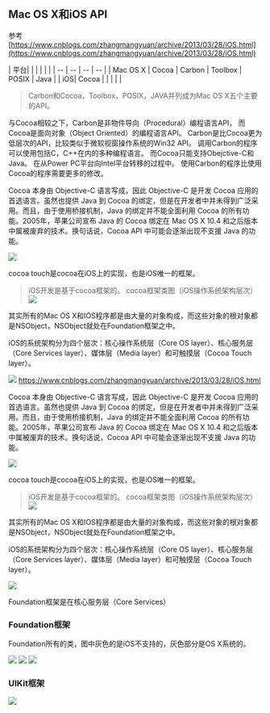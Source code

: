 
## Mac OS X和iOS API
参考[https://www.cnblogs.com/zhangmangyuan/archive/2013/03/28/iOS.html](https://www.cnblogs.com/zhangmangyuan/archive/2013/03/28/iOS.html)


| 平台| | | | | |
| -- | -- | -- | -- |
| Mac OS X | Cocoa | Carbon | Toolbox | POSIX | Java | 
| iOS| Cocoa | | | | |

> Carbon和Cocoa，Toolbox，POSIX，JAVA并列成为Mac OS X五个主要的API。

与Cocoa相较之下，Carbon是非物件导向（Procedural）编程语言API，
而Cocoa是面向对象（Object Oriented）的编程语言API。
Carbon是比Cocoa更为低层次的API，比较类似于微软视窗操作系统的Win32 API。
调用Carbon的程序可以使用包括C，C++在内的多种编程语言。
而Cocoa只能支持Obejctive-C和Java。
在从Power PC平台向Intel平台转移的过程中。
使用Carbon的程序比使用Cocoa的程序需要更多的修改。


Cocoa 本身由 Objective-C 语言写成，因此 Objective-C 是开发 Cocoa 应用的首选语言。虽然也提供 Java 到 Cocoa 的绑定，但是在开发者中并未得到广泛采用。而且，由于使用桥接机制，Java 的绑定并不能全面利用 Cocoa 的所有功能。2005年，苹果公司宣布 Java 的 Cocoa 绑定在 Mac OS X 10.4 和之后版本中属被废弃的技术。换句话说，Cocoa API 中可能会逐渐出现不支援 Java 的功能。

![](/assets/28144832-1def7246ec6c4b57981f0cfc16e3bea4.jpg)

cocoa touch是cocoa在iOS上的实现，也是iOS唯一的框架。

>iOS开发是基于cocoa框架的。
cocoa框架类图（iOS操作系统架构层次）
![](/assets/20151205105717540.jpg)

其实所有的Mac OS X和IOS程序都是由大量的对象构成，而这些对象的根对象都是NSObject，NSObject就处在Foundation框架之中。

iOS的系统架构分为四个层次：核心操作系统层（Core OS layer）、核心服务层（Core Services layer）、媒体层（Media layer）和可触摸层（Cocoa Touch layer）。

![](/assets/21_164303_f666f092a85420a.png)
https://www.cnblogs.com/zhangmangyuan/archive/2013/03/28/iOS.html

Cocoa 本身由 Objective-C 语言写成，因此 Objective-C 是开发 Cocoa 应用的首选语言。虽然也提供 Java 到 Cocoa 的绑定，但是在开发者中并未得到广泛采用。而且，由于使用桥接机制，Java 的绑定并不能全面利用 Cocoa 的所有功能。2005年，苹果公司宣布 Java 的 Cocoa 绑定在 Mac OS X 10.4 和之后版本中属被废弃的技术。换句话说，Cocoa API 中可能会逐渐出现不支援 Java 的功能。

![](/assets/28144832-1def7246ec6c4b57981f0cfc16e3bea4.jpg)

cocoa touch是cocoa在iOS上的实现，也是iOS唯一的框架。

>iOS开发是基于cocoa框架的。
cocoa框架类图（iOS操作系统架构层次）
![](/assets/20151205105717540.jpg)

其实所有的Mac OS X和IOS程序都是由大量的对象构成，而这些对象的根对象都是NSObject，NSObject就处在Foundation框架之中。

iOS的系统架构分为四个层次：核心操作系统层（Core OS layer）、核心服务层（Core Services layer）、媒体层（Media layer）和可触摸层（Cocoa Touch layer）。

![](/assets/21_164303_f666f092a85420a.png)

Foundation框架是在核心服务层（Core Services）

### Foundation框架
Foundation所有的类，图中灰色的是iOS不支持的，灰色部分是OS X系统的。

![](/assets/API/foundation框架NSObject.jpg)
![](/assets/API/foundation框架NSObject1.jpg)
![](/assets/API/foundation框架NSObject2.jpg)

### UIKit框架
![](/assets/API/foundation框架NSObject3.jpg)

